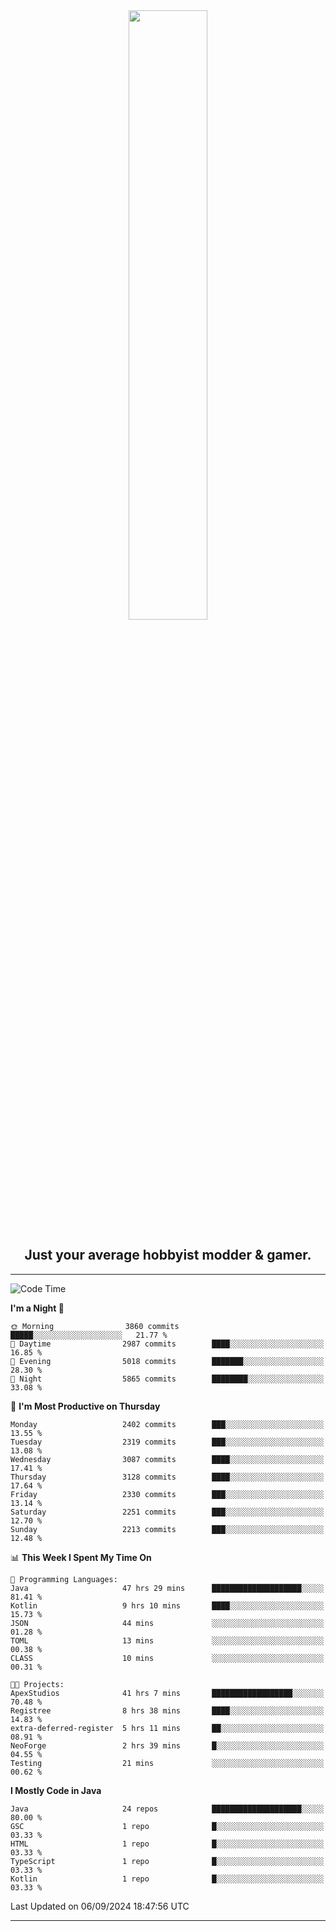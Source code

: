 <div align="center">
  <a href="https://apexmodder.xyz/"><img width="50%" height="50%" src="https://i.imgur.com/pc4HkGz.png"></a>
</div>
<h2 align="center">Just your average hobbyist modder & gamer.</h2>

---

<!--START_SECTION:waka-->
![Code Time](http://img.shields.io/badge/Code%20Time-1%2C432%20hrs%2040%20mins-blue)

**I'm a Night 🦉** 

```text
🌞 Morning                3860 commits        █████░░░░░░░░░░░░░░░░░░░░   21.77 % 
🌆 Daytime                2987 commits        ████░░░░░░░░░░░░░░░░░░░░░   16.85 % 
🌃 Evening                5018 commits        ███████░░░░░░░░░░░░░░░░░░   28.30 % 
🌙 Night                  5865 commits        ████████░░░░░░░░░░░░░░░░░   33.08 % 
```
📅 **I'm Most Productive on Thursday** 

```text
Monday                   2402 commits        ███░░░░░░░░░░░░░░░░░░░░░░   13.55 % 
Tuesday                  2319 commits        ███░░░░░░░░░░░░░░░░░░░░░░   13.08 % 
Wednesday                3087 commits        ████░░░░░░░░░░░░░░░░░░░░░   17.41 % 
Thursday                 3128 commits        ████░░░░░░░░░░░░░░░░░░░░░   17.64 % 
Friday                   2330 commits        ███░░░░░░░░░░░░░░░░░░░░░░   13.14 % 
Saturday                 2251 commits        ███░░░░░░░░░░░░░░░░░░░░░░   12.70 % 
Sunday                   2213 commits        ███░░░░░░░░░░░░░░░░░░░░░░   12.48 % 
```


📊 **This Week I Spent My Time On** 

```text
💬 Programming Languages: 
Java                     47 hrs 29 mins      ████████████████████░░░░░   81.41 % 
Kotlin                   9 hrs 10 mins       ████░░░░░░░░░░░░░░░░░░░░░   15.73 % 
JSON                     44 mins             ░░░░░░░░░░░░░░░░░░░░░░░░░   01.28 % 
TOML                     13 mins             ░░░░░░░░░░░░░░░░░░░░░░░░░   00.38 % 
CLASS                    10 mins             ░░░░░░░░░░░░░░░░░░░░░░░░░   00.31 % 

🐱‍💻 Projects: 
ApexStudios              41 hrs 7 mins       ██████████████████░░░░░░░   70.48 % 
Registree                8 hrs 38 mins       ████░░░░░░░░░░░░░░░░░░░░░   14.83 % 
extra-deferred-register  5 hrs 11 mins       ██░░░░░░░░░░░░░░░░░░░░░░░   08.91 % 
NeoForge                 2 hrs 39 mins       █░░░░░░░░░░░░░░░░░░░░░░░░   04.55 % 
Testing                  21 mins             ░░░░░░░░░░░░░░░░░░░░░░░░░   00.62 % 
```

**I Mostly Code in Java** 

```text
Java                     24 repos            ████████████████████░░░░░   80.00 % 
GSC                      1 repo              █░░░░░░░░░░░░░░░░░░░░░░░░   03.33 % 
HTML                     1 repo              █░░░░░░░░░░░░░░░░░░░░░░░░   03.33 % 
TypeScript               1 repo              █░░░░░░░░░░░░░░░░░░░░░░░░   03.33 % 
Kotlin                   1 repo              █░░░░░░░░░░░░░░░░░░░░░░░░   03.33 % 
```




 Last Updated on 06/09/2024 18:47:56 UTC
<!--END_SECTION:waka-->

---
